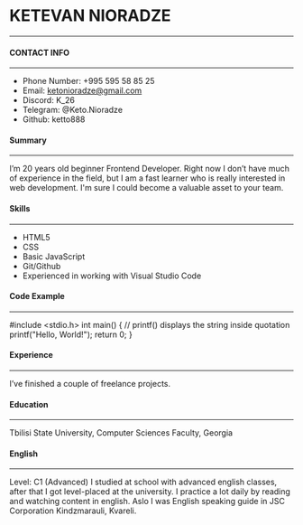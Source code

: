 # KETEVAN NIORADZE
***
#### CONTACT INFO
***
- Phone Number: +995 595 58 85 25
- Email: ketonioradze@gmail.com
- Discord: K_26
- Telegram: @Keto.Nioradze
- Github: ketto888
&nbsp;
#### Summary
***
I’m 20 years old beginner Frontend Developer. Right now I don’t have much of experience in the field, but I am a fast learner who is really interested in web development. I'm sure I could become a valuable asset to your team.
&nbsp;
#### Skills
***
- HTML5
- CSS
- Basic JavaScript
- Git/Github
- Experienced in working with Visual Studio Code
 &nbsp;
#### Code Example
***
#include <stdio.h> int main() { // printf() displays the string inside quotation printf("Hello, World!"); return 0; }
&nbsp;
#### Experience
***
I’ve finished a couple of freelance projects.
&nbsp;
#### Education
***
Tbilisi State University, 
Computer Sciences Faculty,
Georgia
&nbsp;
#### English
***
Level: C1 (Advanced) I studied at school with advanced english classes, after that I got level-placed at the university. I practice a lot daily by reading and watching content in english. Aslo I was English speaking guide in JSC Corporation Kindzmarauli, Kvareli.
